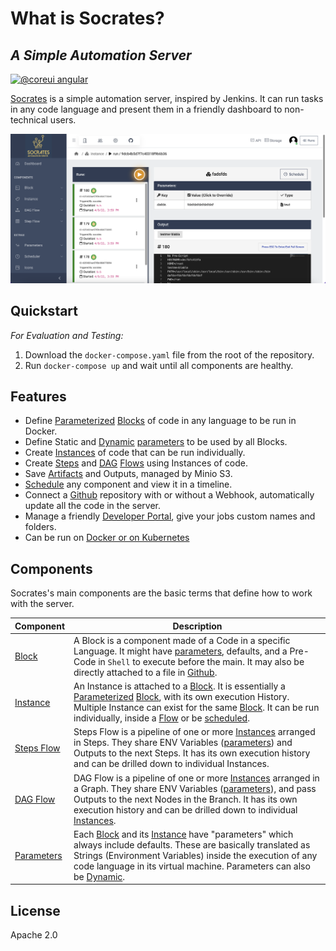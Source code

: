 # What is Socrates?

## _A Simple Automation Server_

[![@coreui angular](https://img.shields.io/badge/@coreui%20-angular-lightgrey.svg?style=flat-square)](https://github.com/coreui/angular)

[Socrates](./#a-simple-automation-server) is a simple automation server, inspired by Jenkins. It can run tasks in any code language and present them in a friendly dashboard to non-technical users.

![](<.gitbook/assets/Screen Shot 2022-04-09 at 16.16.17.png>)

## Quickstart

_For Evaluation and Testing:_

1. Download the `docker-compose.yaml` file from the root of the repository.
2. Run `docker-compose up` and wait until all components are healthy.

## Features

* Define [Parameterized](fundamentals/parameters/) [Blocks](fundamentals/projects.md) of code in any language to be run in Docker.
* Define Static and [Dynamic](fundamentals/parameters/dynamic.md) [parameters](fundamentals/parameters/) to be used by all Blocks.
* Create [Instances](fundamentals/instances/) of code that can be run individually.
* Create [Steps](fundamentals/flows/step-flows.md) and [DAG](fundamentals/flows/dag-flows.md) [Flows](fundamentals/flows/) using Instances of code.
* Save [Artifacts](fundamentals/instances/artifacts.md) and Outputs, managed by Minio S3.
* [Schedule](fundamentals/scheduler.md) any component and view it in a timeline.
* Connect a [Github](configuration/settings/github/) repository with or without a Webhook, automatically update all the code in the server.
* Manage a friendly [Developer Portal](use-cases/user-portal.md), give your jobs custom names and folders.
* Can be run on [Docker or on Kubernetes](guides/creating-your-first-project.md)

## Components

Socrates's main components are the basic terms that define how to work with the server.

| Component                                      | Description                                                                                                                                                                                                                                                                                                                                                                                 |
| ---------------------------------------------- | ------------------------------------------------------------------------------------------------------------------------------------------------------------------------------------------------------------------------------------------------------------------------------------------------------------------------------------------------------------------------------------------- |
| [Block](fundamentals/projects.md)              | A Block is a component made of a Code in a specific Language. It might have [parameters](fundamentals/parameters/), defaults, and a Pre-Code in `Shell` to execute before the main. It may also be directly attached to a file in [Github](configuration/settings/github/).                                                                                                                 |
| [Instance](fundamentals/instances/)            | An Instance is attached to a [Block](fundamentals/projects.md). It is essentially a [Parameterized](fundamentals/parameters/) [Block](fundamentals/projects.md), with its own execution History. Multiple Instance can exist for the same [Block](fundamentals/projects.md). It can be run individually, inside a [Flow](fundamentals/flows/) or be [scheduled](fundamentals/scheduler.md). |
| [Steps Flow](fundamentals/flows/step-flows.md) | Steps Flow is a pipeline of one or more [Instances](fundamentals/instances/) arranged in Steps. They share ENV Variables ([parameters](fundamentals/parameters/)) and Outputs to the next Steps. It has its own execution history and can be drilled down to individual Instances.                                                                                                          |
| [DAG Flow](fundamentals/flows/dag-flows.md)    | DAG Flow is a pipeline of one or more [Instances](fundamentals/instances/) arranged in a Graph. They share ENV Variables ([parameters](fundamentals/parameters/)), and pass Outputs to the next Nodes in the Branch. It has its own execution history and can be drilled down to individual [Instances](fundamentals/instances/).                                                           |
| [Parameters](fundamentals/parameters/)         | Each [Block](fundamentals/projects.md) and its [Instance](fundamentals/instances/) have "parameters" which always include defaults. These are basically translated as Strings (Environment Variables) inside the execution of any code language in its virtual machine. Parameters can also be [Dynamic](fundamentals/parameters/dynamic.md).                                               |

## License

Apache 2.0
